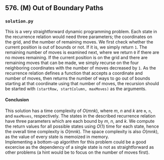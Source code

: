 ## 576. (M) Out of Boundary Paths

### `solution.py`
This is a very straightforward dynamic programming problem. Each state in the recurrence relation would need three parameters; the coordinates on the grid, and the number of remaining moves. We first check whether the current position is out of bounds or not. If it is, we simply return `1`. The remaining number of moves is examined next, where we return `0` if there are no moves remaining. If the current position is on the grid and there are remaining moves that can be made, we simply recurse on the four neighboring coordinates with the number of moves decreased by `1`. As the recurrence relation defines a function that accepts a coordinate and number of moves, then returns the number of ways to go out of bounds starting at that coordinate using that number of moves, the recursion should be started with `(startRow, startColumn, maxMoves)` as the arguments.  

#### Conclusion
This solution has a time complexity of $O(mnk)$, where $m$, $n$ and $k$ are `m`, `n`, and `maxMoves`, respectively. The states in the described recurrence relation have three parameters which are each bound by $m$, $n$, and $k$. We compute the return values for all possible states using $O(1)$ time for each state, hence the overall time complexity is $O(mnk)$. The space complexity is also $O(mnk)$, as the value of every state is memoized in memory.  
Implementing a bottom-up algorithm for this problem could be a good excercise as the dependency of a single state is not as straightforward as other problems (a hint would be to focus on the number of moves first).  
  


